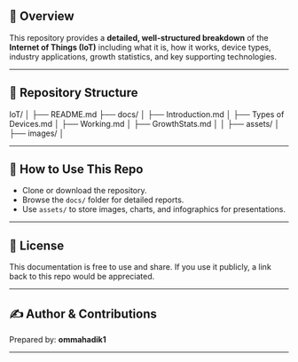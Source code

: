 
## 📖 Overview
This repository provides a **detailed, well-structured breakdown** of the **Internet of Things (IoT)** including what it is, how it works, device types, industry applications, growth statistics, and key supporting technologies.

---

## 📂 Repository Structure

IoT/
│
├── README.md
├── docs/
│ ├── Introduction.md
│ ├── Types of Devices.md
│ ├── Working.md
│ ├── GrowthStats.md
│ 
│
├── assets/
│ ├── images/
│ 


---

## 🚀 How to Use This Repo
- Clone or download the repository.
- Browse the `docs/` folder for detailed reports.
- Use `assets/` to store images, charts, and infographics for presentations.

---

## 📜 License
This documentation is free to use and share. If you use it publicly, a link back to this repo would be appreciated.

---

## ✍️ Author & Contributions
Prepared by: **ommahadik1**  

---
